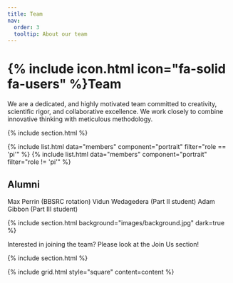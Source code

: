 ```yaml
---
title: Team
nav:
  order: 3
  tooltip: About our team
---
```


# {% include icon.html icon="fa-solid fa-users" %}Team

We are a dedicated, and highly motivated team committed to creativity, scientific rigor, and collaborative excellence. We work closely to combine innovative thinking with meticulous methodology. 

{% include section.html %}

{% include list.html data="members" component="portrait" filter="role == 'pi'" %}
{% include list.html data="members" component="portrait" filter="role != 'pi'" %}


## Alumni

Max Perrin (BBSRC rotation)
Vidun Wedagedera (Part II student)
Adam Gibbon (Part III student)

{% include section.html background="images/background.jpg" dark=true %}

Interested in joining the team? Please look at the Join Us section!

{% include section.html %}


{% include grid.html style="square" content=content %}
